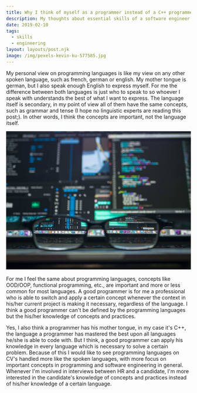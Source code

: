 ```yaml
---
title: Why I think of myself as a programmer instead of a C++ programmer
description: My thoughts about essential skills of a software engineer
date: 2019-02-10
tags:
  - skills
  - engineering
layout: layouts/post.njk
image: /img/pexels-kevin-ku-577585.jpg
---
```


My personal view on programming languages is like my view on any other spoken language, such as french, german or english. My mother tongue is german, but I also speak enough English to express myself. For me the difference between both languages is just who to speak to so whoever I speak with understands the best of what I want to express. The language itself is secondary, in my point of view all of them have the same concepts, such as grammar and tense (I hope no linguistic experts are reading this post;). In other words, I think the concepts are important, not the language itself.

![Hero Image: Glasses in front of laptop, Foto von Kevin Ku von Pexels](/img/pexels-kevin-ku-577585.jpg)

For me I feel the same about programming languages, concepts like OOD/OOP, functional programming, etc., are important and more or less common for most languages. A good programmer is for me a professional who is able to switch and apply a certain concept whenever the context in his/her current project is making it necessary, regardless of the language. I think a good programmer can't be defined by the programming languages but the his/her knowledge of concepts and practices.

Yes, I also think a programmer has his mother tongue, in my case it's C++, the language a programmer has mastered the best upon all languages he/she is able to code with. But I think, a good programmer can apply his knowledge in every language which is necessary to solve a certain problem. Because of this I would like to see programming languages on CV's handled more like the spoken languages, with more focus on important concepts in programming and software engineering in general. Whenever I'm involved in interviews between HR and a candidate, I'm more interested in the candidate's knowledge of concepts and practices instead of his/her knowledge of a certain language.